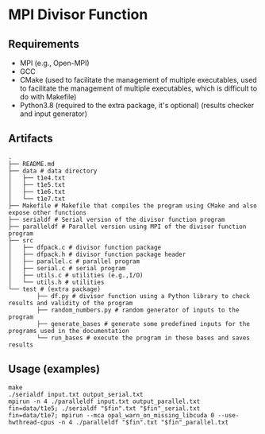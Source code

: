 # MPI Divisor Function

## Requirements

- MPI (e.g., Open-MPI)
- GCC
- CMake (used to facilitate the management of multiple executables, used to facilitate the management of multiple executables, which is difficult to do with Makefile)
- Python3.8 (required to the extra package, it's optional) (results checker and input generator)

## Artifacts

	.
	├── README.md
	├── data # data directory
	│   ├── t1e4.txt
	│   ├── t1e5.txt
	│   ├── t1e6.txt
	│   └── t1e7.txt
	├── Makefile # Makefile that compiles the program using CMake and also expose other functions
	├── serialdf # Serial version of the divisor function program
	├── paralleldf # Parallel version using MPI of the divisor function program
	├── src
	│   ├── dfpack.c # divisor function package
	│   ├── dfpack.h # divisor function package header
	│   ├── parallel.c # parallel program
	│   ├── serial.c # serial program
	│   ├── utils.c # utilities (e.g.,I/O)
	│   └── utils.h # utilities
	└── test # (extra package)
			├── df.py # divisor function using a Python library to check results and validity of the program
			├── random_numbers.py # random generator of inputs to the program
			├── generate_bases # generate some predefined inputs for the programs used in the documentation
			└── run_bases # execute the program in these bases and saves results

## Usage (examples)

	make
	./serialdf input.txt output_serial.txt
	mpirun -n 4 ./paralleldf input.txt output_parallel.txt
	fin=data/t1e5; ./serialdf "$fin".txt "$fin"_serial.txt
	fin=data/t1e7; mpirun --mca opal_warn_on_missing_libcuda 0 --use-hwthread-cpus -n 4 ./paralleldf "$fin".txt "$fin"_parallel.txt
